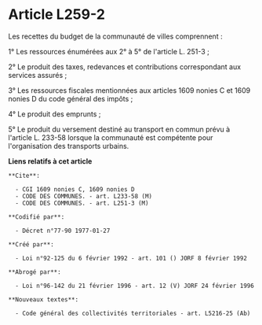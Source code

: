 # Article L259-2

Les recettes du budget de la communauté de villes comprennent :

1° Les ressources énumérées aux 2° à 5° de l'article L. 251-3 ;

2° Le produit des taxes, redevances et contributions correspondant aux services assurés ;

3° Les ressources fiscales mentionnées aux articles 1609 nonies C et 1609 nonies D du code général des impôts ;

4° Le produit des emprunts ;

5° Le produit du versement destiné au transport en commun prévu à l'article L. 233-58 lorsque la communauté est compétente
pour l'organisation des transports urbains.

**Liens relatifs à cet article**

	**Cite**:

	  - CGI 1609 nonies C, 1609 nonies D
	  - CODE DES COMMUNES. - art. L233-58 (M)
	  - CODE DES COMMUNES. - art. L251-3 (M)

	**Codifié par**:

	  - Décret n°77-90 1977-01-27

	**Créé par**:

	  - Loi n°92-125 du 6 février 1992 - art. 101 () JORF 8 février 1992

	**Abrogé par**:

	  - Loi n°96-142 du 21 février 1996 - art. 12 (V) JORF 24 février 1996

	**Nouveaux textes**:

	  - Code général des collectivités territoriales - art. L5216-25 (Ab)
